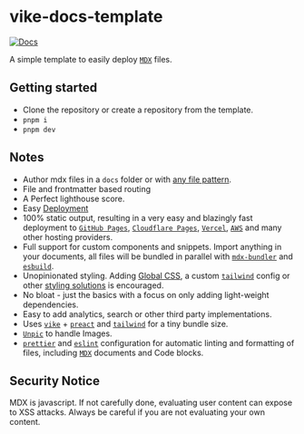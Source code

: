 # vike-docs-template

[![Docs](https://img.shields.io/badge/docs-online-green)](https://vike-docs-template.nicozweifel.com/)

A simple template to easily deploy [`MDX`](https://mdxjs.com/) files.

## Getting started

- Clone the repository or create a repository from the template.
- `pnpm i`
- `pnpm dev`

## Notes

- Author mdx files in a `docs` folder or with [any file pattern](/configuration#options).
- File and frontmatter based routing
- A Perfect lighthouse score.
- Easy [Deployment](https://vike-docs-template.nicozweifel.com/deploy/)
- 100% static output, resulting in a very easy and blazingly fast deployment to [`GitHub Pages`](https://pages.github.com/), [`Cloudflare Pages`](https://pages.cloudflare.com/), [`Vercel`](https://vercel.com/), [`AWS`](https://aws.amazon.com/) and many other hosting providers.
- Full support for custom components and snippets. Import anything in your documents, all files will be bundled in parallel with [`mdx-bundler`](https://github.com/kentcdodds/mdx-bundler) and [`esbuild`](https://esbuild.github.io/).
- Unopinionated styling. Adding [Global CSS](https://vike-docs-template.nicozweifel.com/customization/ui/styling#global-css), a custom [`tailwind`](https://vike-docs-template.nicozweifel.com/customization/ui/styling#tailwind) config or other [styling solutions](https://vike-docs-template.nicozweifel.com/customization/ui/styling) is encouraged.
- No bloat - just the basics with a focus on only adding light-weight dependencies.
- Easy to add analytics, search or other third party implementations.
- Uses [`vike`](https://vike.dev/) + [`preact`](https://preactjs.com/) and [`tailwind`](https://tailwindcss.com/) for a tiny bundle size.
- [`Unpic`](https://unpic.pics/) to handle Images.
- [`prettier`](https://prettier.io/) and [`eslint`](https://eslint.org/) configuration for automatic linting and formatting of files, including [`MDX`](https://mdxjs.com/) documents and Code blocks.

## Security Notice

MDX is javascript. If not carefully done, evaluating user content can expose to XSS attacks.
Always be careful if you are not evaluating your own content.
